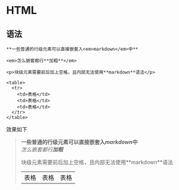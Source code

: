 # HTML

## 语法

    **一些普通的行级元素可以直接嵌套入<em>markdown</em>中**  

    <em>怎么嵌套都行**加粗**</em>

    <p>块级元素需要前后加上空格，且内部无法使用**markdown**语法</p>

    <table>
      <tr>
        <td>表格</td>
        <td>表格</td>
        <td>表格</td>
      </tr>
    </table>


效果如下

>**一些普通的行级元素可以直接嵌套入<em>markdown</em>中**  
><em>怎么嵌套都行**加粗**</em>
><p>块级元素需要前后加上空格，且内部无法使用**markdown**语法</p>  
><table>
> <tr>
>   <td>表格</td>
>   <td>表格</td>
>   <td>表格</td>
> </tr>
></table>